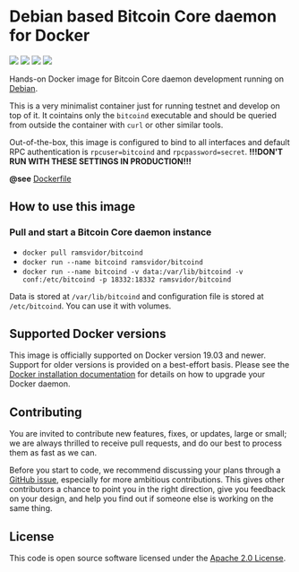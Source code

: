 # Debian based Bitcoin Core daemon for Docker
[![](https://images.microbadger.com/badges/image/ramsvidor/bitcoind.svg)](https://microbadger.com/images/ramsvidor/bitcoind "Get your own image badge on microbadger.com")
[![](https://images.microbadger.com/badges/version/ramsvidor/bitcoind.svg)](http://microbadger.com/images/ramsvidor/bitcoind "Get your own version badge on microbadger.com")
[![](https://images.microbadger.com/badges/commit/ramsvidor/bitcoind.svg)](http://microbadger.com/images/ramsvidor/bitcoind "Get your own commit badge on microbadger.com")
[![](https://images.microbadger.com/badges/license/ramsvidor/bitcoind.svg)](http://microbadger.com/images/ramsvidor/bitcoind "Get your own license badge on microbadger.com")

Hands-on Docker image for Bitcoin Core daemon development running on [Debian](https://www.debian.org).

This is a very minimalist container just for running testnet and develop on top of it. It cointains only the `bitcoind`
executable and should be queried from outside the container with `curl` or other similar tools.

Out-of-the-box, this image is configured to bind to all interfaces and default RPC authentication is 
`rpcuser=bitcoind` and `rpcpassword=secret`. **!!!DON'T RUN WITH THESE SETTINGS IN PRODUCTION!!!**

**@see** [Dockerfile](https://github.com/ramsvidor/docker/blob/master/bitcoind/Dockerfile)


## How to use this image
### Pull and start a Bitcoin Core daemon instance
* `docker pull ramsvidor/bitcoind`
* `docker run --name bitcoind ramsvidor/bitcoind`
* `docker run --name bitcoind -v data:/var/lib/bitcoind -v conf:/etc/bitcoind -p 18332:18332 ramsvidor/bitcoind`

Data is stored at `/var/lib/bitcoind` and configuration file is stored at `/etc/bitcoind`. You can use it with volumes.

## Supported Docker versions
This image is officially supported on Docker version 19.03 and newer.
Support for older versions is provided on a best-effort basis.
Please see the [Docker installation documentation](https://docs.docker.com/install/) for details on how to upgrade your 
Docker daemon.

## Contributing
You are invited to contribute new features, fixes, or updates, large or small; we are always thrilled to receive pull 
requests, and do our best to process them as fast as we can.

Before you start to code, we recommend discussing your plans through a 
[GitHub issue](https://github.com/ramsvidor/docker/issues), especially for more ambitious contributions. This 
gives other contributors a chance to point you in the right direction, give you feedback on your design, and help you 
find out if someone else is working on the same thing.

## License
This code is open source software licensed under the [Apache 2.0 License]("http://www.apache.org/licenses/LICENSE-2.0.html").
